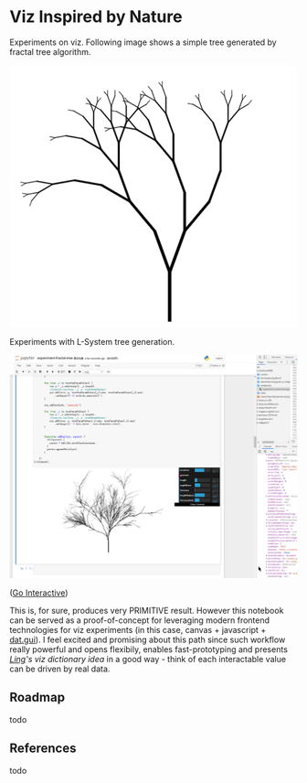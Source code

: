 # Viz Inspired by Nature

Experiments on viz. Following image shows a simple tree generated by fractal tree algorithm.

![](./docs/ss-2020-02-19.png)

Experiments with L-System tree generation.

![](./docs/2020-03-30_18-12-09.gif)

([Go Interactive](https://nbviewer.jupyter.org/github/wenoptics/viz-by-nature/blob/3fd586102f257e5c133fc6336fada3aea71efbe0/experiment-fractal-tree.ipynb))

This is, for sure, produces very PRIMITIVE result. However this notebook can be served as a proof-of-concept for leveraging modern frontend technologies for viz experiments (in this case, canvas + javascript + [dat.gui](http://workshop.chromeexperiments.com/examples/gui/#1--Basic-Usage)). I feel excited and promising about this path since such workflow really powerful and opens flexibily, enables fast-prototyping and presents _[Ling](https://lingfeiwu.github.io/)'s viz dictionary idea_ in a good way - think of each interactable value can be driven by real data.

## Roadmap

todo

## References

todo

